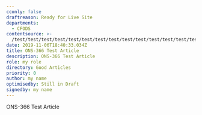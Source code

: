 ```yaml
---
cconly: false
draftreason: Ready for Live Site
departments:
  - CFODS
contentsource: >-
  /test/test/test/test/test/test/test/test/test/test/test/test/test/test/test/test/test/test/test/test/test/test/test/test/test/test/test/test/test/test/test/test/test/test/test/test/test/test/test/test/test/test/test/test/test/test/test/test
date: 2019-11-06T18:40:33.034Z
title: ONS-366 Test Article
description: ONS-366 Test Article
role: my role
directory: Good Articles
priority: 0
author: my name
optimisedby: Still in Draft
signedby: my name
---
```

ONS-366 Test Article
